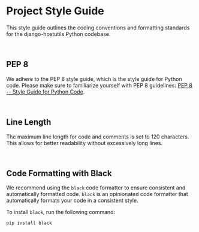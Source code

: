 # Project Style Guide

This style guide outlines the coding conventions and formatting standards for the django-hostutils Python codebase.

<br/>

## PEP 8

We adhere to the PEP 8 style guide, which is the style guide for Python code. Please make sure to familiarize yourself with PEP 8 guidelines: [PEP 8 -- Style Guide for Python Code](https://www.python.org/dev/peps/pep-0008/).

<br/>

## Line Length

The maximum line length for code and comments is set to 120 characters. This allows for better readability without excessively long lines.

<br/>

## Code Formatting with Black

We recommend using the `black` code formatter to ensure consistent and automatically formatted code. `black` is an opinionated code formatter that automatically formats your code in a consistent style.

To install `black`, run the following command:

```bash
pip install black
